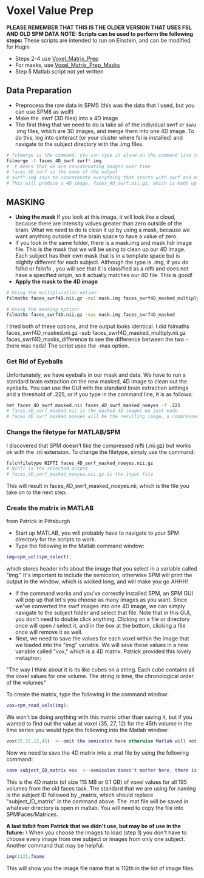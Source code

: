 # Voxel Value Prep

**PLEASE REMEMBER THAT THIS IS THE OLDER VERSION THAT USES FSL AND OLD SPM DATA**
**NOTE: Scripts can be used to perform the following steps:**
These scripts are intended to run on Einstein, and can be modified for Hugin
  * Steps 2-4 use [Voxel_Matrix_Prep](voxel-matrix-prep.md)
  * For masks, use [Voxel_Matrix_Prep_Masks](voxel-matrix-prep-masks.md)
  * Step 5 Matlab script not yet written

## Data Preparation

  - Preprocess the raw data in SPM5 (this was the data that I used, but you can use SPM8 as well!)
  - Make the .swrf (3D files) into a 4D image
  - The first thing that we need to do is take all of the individual swrf or swu .img files, which are 3D images, and merge them into one 4D image.  To do this, log into qinteract (or your cluster where fsl is installed) and navigate to the subject directory with the .img files.  

```bash
# fslmerge is the command, you can type it alone on the command line to see the various options
fslmerge -t faces_4D_swrf swrf*.img
# -t means that we are concatenating images over time
# faces_4D_swrf is the name of the output
# swrf*.img says to concatenate everything that starts with swrf and ends in .img
# This will produce a 4D image, faces_4D_swrf.nii.gz, which is made up of the 195 images, in the same directory.
```

## MASKING

  - **Using the mask** If you look at this image, it will look like a cloud, because there are intensity values greater than zero outside of the brain.  What we need to do is clean it up by using a mask, because we want anything outside of the brain space to have a value of zero.
  - If you look in the same folder, there is a mask.img and mask.hdr image file.  This is the mask that we will be using to clean up our 4D image.  Each subject has their own mask that is in a template space but is slightly different for each subject.  Although the type is .img, if you do fslhd or fslinfo <filename>, you will see that it is classified as a nifti and does not have a specified origin, so it actually matches our 4D file.  This is good!
  - **Apply the mask to the 4D image**

```bash
# Using the multiplication option:  
fslmaths faces_swrf4D.nii.gz -mul mask.img faces_swrf4D_masked_multiply

# Using the masking option:   
fslmaths faces_swrf4D.nii.gz -mas mask.img faces_swrf4D_masked
```

I tried both of these options, and the output looks identical.  I did fslmaths faces_swrf4D_masked.nii.gz -sub faces_swrf4D_masked_multiply.nii.gz faces_swrf4D_masks_difference to see the difference between the two - there was nada!  The script uses the -mas option.

### Get Rid of Eyeballs
Unfortunately, we have eyeballs in our mask and data.  We have to run a standard brain extraction on the new masked, 4D image to clean out the eyeballs.  You can use the GUI with the standard brain extraction settings and a threshold of .225, or if you type in the command line, it is as follows:

```bash
bet faces_4D_swrf_masked.nii faces_4D_swrf_masked_noeyes -f .225
# faces_4D_swrf_masked.nii is the masked 4D images we just made
# faces_4D_swrf_masked_noeyes will be the resulting image, a compressed nifti of type .nii.gz
```

### Change the filetype for MATLAB/SPM
I discovered that SPM doesn't like the compressed nifti (.nii.gz) but works ok with the .nii extension.  To change the filetype, simply use the command:

```bash
fslchfiletype NIFTI faces_4D_swrf_masked_noeyes.nii.gz
# NIFTI is the selected output
# faces_4D_swrf_masked_noeyes.nii.gz is the input file
```

This will result in faces_4D_swrf_masked_noeyes.nii, which is the file you take on to the next step.  

### Create the matrix in MATLAB

from Patrick in Pittsburgh
  - Start up MATLAB, you will probably have to navigate to your SPM directory for the scripts to work.
  - Type the following in the Matlab command window:

```matlab
img=spm_vol(spm_select); 
```

which stores header info about the image that you select in a variable called "img." It's important to include the semicolon, otherwise SPM will print the output in the window, which is wicked long, and will make you go AHHH!
  - If the command works and you've correctly installed SPM, an SPM GUI will pop up that let's you choose as many images as you want.  Since we've converted the swrf images into one 4D image, we can simply navigate to the subject folder and select that file.  Note that in this GUI, you don't need to double click anything.  Clicking on a file or directory once will open / select it, and in the box at the bottom, clicking a file once will remove it as well.
  - Next, we need to save the values for each voxel within the image that we loaded into the "img" variable.  We will save these values in a new variable called "vox," which is a 4D matrix.  Patrick provided this lovely metaphor:

"The way I think about it is its like cubes on a string.  Each cube contains all the voxel values for one volume.  The string is time, the chronological order of the volumes"

To create the matrix, type the following in the command window:

```matlab
vox=spm_read_vols(img);
```

We won't be doing anything with this matrix other than saving it, but if you wanted to find out the value at voxel (35, 27, 12) for the 45th volume in the time series you would type the following into the Matlab window:

```matlab
vox(35,27,12,45)  <--omit the semicolon here otherwise Matlab will not print the value.
```
Now we need to save the 4D matrix into a .mat file by using the following command:
```matlab
save subject_ID_matrix vox  <--semicolon doesn't matter here, there is nothing for Matlab to output
```
This is the 4D matrix (of size 115 MB or 0.1 GB) of voxel values for all 195 volumes from the old faces task.  The standard that we are using for naming is the subject ID followed by _matrix, which should replace "subject_ID_matrix" in the command above.  The .mat file will be saved in whatever directory is open in matlab.  You will need to copy the file into SPMFaces/Matrices.

**A last tidbit from Patrick that we didn't use, but may be of use in the future:** \\
When you choose the images to load (step 1) you don't have to choose every image from one subject or images from only one subject.  Another command that may be helpful:
```matlab
img(112).fname
```

This will show you the image file name that is 112th in the list of image files.
